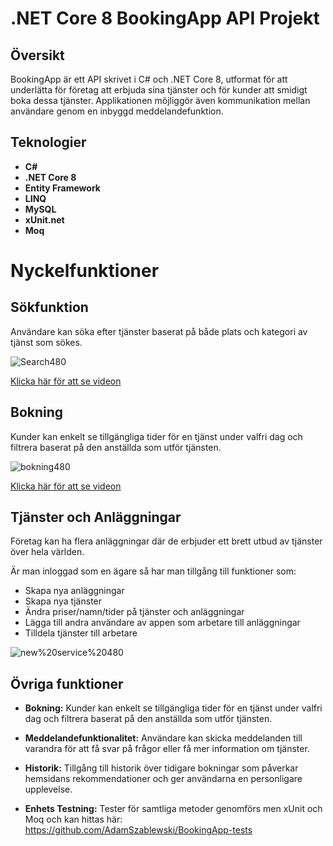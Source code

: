 # .NET Core 8 BookingApp API Projekt

## Översikt
BookingApp är ett API skrivet i C# och .NET Core 8, utformat för att underlätta för företag att erbjuda sina tjänster och för kunder att smidigt boka dessa tjänster. Applikationen möjliggör även kommunikation mellan användare genom en inbyggd meddelandefunktion.

## Teknologier
- **C#**
- **.NET Core 8**
- **Entity Framework**
- **LINQ**
- **MySQL**
- **xUnit.net**
- **Moq**

# Nyckelfunktioner
## Sökfunktion
Användare kan söka efter tjänster baserat på både plats och kategori av tjänst som sökes.


![Search480](https://github.com/AdamSzablewski/BookingApp/assets/114603622/d81acbd6-e63f-454b-8434-6f8d0542c1a3)


[Klicka här för att se videon](https://www.youtube.com/watch?v=DwFj8CUOouo)

## Bokning
Kunder kan enkelt se tillgängliga tider för en tjänst under valfri dag och filtrera baserat på den anställda som utför tjänsten.

![bokning480](https://github.com/AdamSzablewski/BookingApp/assets/114603622/793f6945-0bb5-42ce-8c59-e2a815af3d01)


[Klicka här för att se videon](https://www.youtube.com/watch?v=J6DY4IG1EOE)

## Tjänster och Anläggningar
Företag kan ha flera anläggningar där de erbjuder ett brett utbud av tjänster över hela världen. 

Är man inloggad som en ägare så har man tillgång till funktioner som:
 - Skapa nya anläggningar
 - Skapa nya tjänster
 - Ändra priser/namn/tider på tjänster och anläggningar
 - Lägga till andra användare av appen som arbetare till anläggningar
 - Tilldela tjänster till arbetare

![new%20service%20480](https://github.com/AdamSzablewski/BookingApp/assets/114603622/f95b49d2-d265-416c-bbee-9b21a553210e)


## Övriga funktioner
- **Bokning:** Kunder kan enkelt se tillgängliga tider för en tjänst under valfri dag och filtrera baserat på den anställda som utför tjänsten.

- **Meddelandefunktionalitet:** Användare kan skicka meddelanden till varandra för att få svar på frågor eller få mer information om tjänster.
- **Historik:** Tillgång till historik över tidigare bokningar som påverkar hemsidans rekommendationer och ger användarna en personligare upplevelse.
- **Enhets Testning:** Tester för samtliga metoder genomförs men xUnit och Moq och kan hittas här: https://github.com/AdamSzablewski/BookingApp-tests
